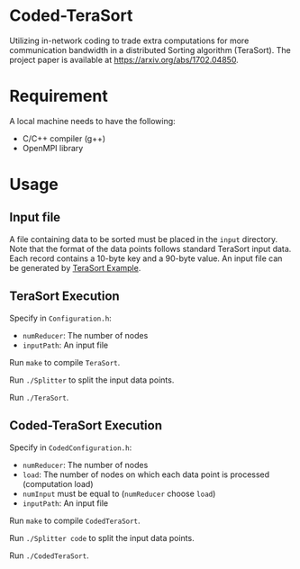 # Coded-TeraSort
Utilizing in-network coding to trade extra computations for more communication bandwidth in a distributed Sorting algorithm (TeraSort).  The project paper is available at https://arxiv.org/abs/1702.04850.

# Requirement
A local machine needs to have the following:
- C/C++ compiler (g++)
- OpenMPI library

# Usage
## Input file
A file containing data to be sorted must be placed in the `input` directory.  Note that the format of the data points follows standard TeraSort input data.  Each record contains a 10-byte key and a 90-byte value.  An input file can be generated by [TeraSort Example](http://hadoop.apache.org/docs/r2.8.0/api/org/apache/hadoop/examples/terasort/package-summary.html).

## TeraSort Execution
Specify in `Configuration.h`:
- `numReducer`: The number of nodes 
- `inputPath`: An input file  

Run `make` to compile `TeraSort`.

Run `./Splitter` to split the input data points.

Run `./TeraSort`.

## Coded-TeraSort Execution
Specify in `CodedConfiguration.h`:
- `numReducer`: The number of nodes 
- `load`: The number of nodes on which each data point is processed (computation load) 
- `numInput` must be equal to (`numReducer` choose `load`)
- `inputPath`: An input file 

Run `make` to compile `CodedTeraSort`.

Run `./Splitter code` to split the input data points.

Run `./CodedTeraSort`.
